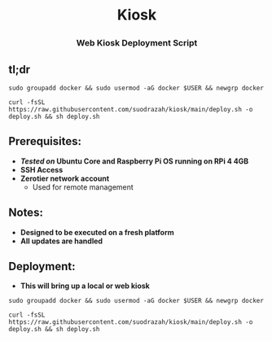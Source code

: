 # <p align="center">Kiosk</p>
### <p align="center">Web Kiosk Deployment Script</p>

## tl;dr
```
sudo groupadd docker && sudo usermod -aG docker $USER && newgrp docker
```
```
curl -fsSL https://raw.githubusercontent.com/suodrazah/kiosk/main/deploy.sh -o deploy.sh && sh deploy.sh
```

## Prerequisites:
* **_Tested on_ Ubuntu Core and Raspberry Pi OS running on RPi 4 4GB**
* **SSH Access**
* **Zerotier network account**
  * Used for remote management

## Notes:
* **Designed to be executed on a fresh platform**
* **All updates are handled**

## Deployment:
* **This will bring up a local or web kiosk**
```
sudo groupadd docker && sudo usermod -aG docker $USER && newgrp docker
```
```
curl -fsSL https://raw.githubusercontent.com/suodrazah/kiosk/main/deploy.sh -o deploy.sh && sh deploy.sh
```
